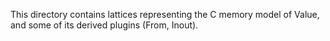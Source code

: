 This directory contains lattices representing the C memory model of Value,
and some of its derived plugins (From, Inout).
